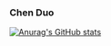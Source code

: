 ### Chen Duo

[![Anurag's GitHub stats](https://github-readme-stats.vercel.app/api?username=TarventChen)](https://github.com/anuraghazra/github-readme-stats)

<!--
**TarventChen/TarventChen** is a ✨ _special_ ✨ repository because its `README.md` (this file) appears on your GitHub profile.

Here are some ideas to get you started:

- 🔭 I’m currently working on ...
- 🌱 I’m currently learning ...
- 👯 I’m looking to collaborate on ...
- 🤔 I’m looking for help with ...
- 💬 Ask me about ...
- 📫 How to reach me: ...
- 😄 Pronouns: ...
- ⚡ Fun fact: ...
-->
